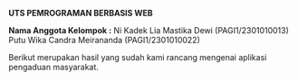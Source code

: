 **UTS PEMROGRAMAN BERBASIS WEB**

**Nama Anggota Kelompok :**
Ni Kadek Lia Mastika Dewi   (PAGI1/2301010013)
Putu Wika Candra Meirananda (PAGI1/2301010022) 

Berikut merupakan hasil yang sudah kami rancang mengenai aplikasi pengaduan masyarakat. 


